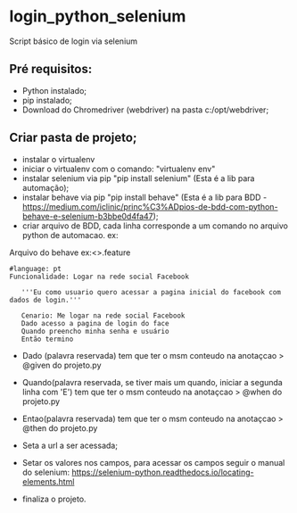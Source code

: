 # login_python_selenium
Script básico de login via selenium

## Pré requisitos:
- Python instalado;
- pip instalado;
- Download do Chromedriver (webdriver) na pasta c:/opt/webdriver;

## Criar pasta de projeto;
- instalar o virtualenv
- iniciar o virtualenv com o comando: "virtualenv env"
- instalar selenium via pip "pip install selenium" (Esta é a lib para automação);
- instalar behave via pip "pip install behave" (Esta é a lib para BDD - https://medium.com/iclinic/princ%C3%ADpios-de-bdd-com-python-behave-e-selenium-b3bbe0d4fa47);
- criar arquivo de BDD, cada linha corresponde a um comando no arquivo python de automacao. 
ex:

Arquivo do behave ex:<<funcionalidade>>.feature
```
#language: pt
Funcionalidade: Logar na rede social Facebook
   
   '''Eu como usuario quero acessar a pagina inicial do facebook com dados de login.'''

   Cenario: Me logar na rede social Facebook
   Dado acesso a pagina de login do face
   Quando preencho minha senha e usuário
   Então termino
```

- Dado (palavra reservada) tem que ter o msm conteudo na anotaçcao > @given do projeto.py
- Quando(palavra reservada, se tiver mais um quando, iniciar a segunda linha com 'E') tem que ter o msm conteudo na anotaçcao > @when do projeto.py
- Entao(palavra reservada) tem que ter o msm conteudo na anotaçcao > @then do projeto.py

- Seta a url a ser acessada;
- Setar os valores nos campos, para acessar os campos seguir o manual do selenium:
https://selenium-python.readthedocs.io/locating-elements.html
- finaliza o projeto.
